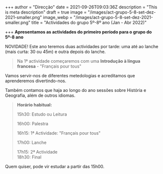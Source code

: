 +++
author = "Direcção"
date = 2021-09-26T09:03:36Z
description = "This is meta description"
draft = true
image = "/images/act-grupo-5-8-set-dez-2021-smaller.png"
image_webp = "/images/act-grupo-5-8-set-dez-2021-smaller.png"
title = "Actividades do grupo 5º-8º ano (Jan - Abr 2022)"

+++
**Apresentamos as actividades do primeiro período para o grupo do 5º-8 ano**

NOVIDADE! Este ano teremos duas actividades por tarde: uma até ao lanche (mais curta: 30 ou 45m) e outra depois do lanche.

> Na 1ª actividade começaremos com uma **Introdução à língua francesa** - "Français pour tous" 

Vamos servir-nos de diferentes metedologias e acreditamos que aprenderemos divertindo-nos.

Também contamos que haja ao longo do ano sessões sobre História e Geografia, além de outros idiomas.

> **Horário habitual:**
>
> 15h30: Estudo ou Leitura
>
> 16h00: Palestra
>
> 16h15: 1ª Actividade: "Français pour tous"
>
> 17h00: Lanche
>
> 17h15: 2ª Actividade  
> 18h30: Final

Quem quiser, pode vir estudar a partir das 15h00.